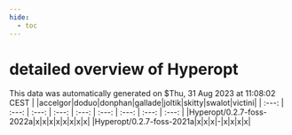 ```yaml
---
hide:
  - toc
---
```


detailed overview of Hyperopt
=============================


This data was automatically generated on $Thu, 31 Aug 2023 at 11:08:02 CEST
| |accelgor|doduo|donphan|gallade|joltik|skitty|swalot|victini|
| :---: | :---: | :---: | :---: | :---: | :---: | :---: | :---: | :---: |
|Hyperopt/0.2.7-foss-2022a|x|x|x|x|x|x|x|x|
|Hyperopt/0.2.7-foss-2021a|x|x|x|-|x|x|x|x|

